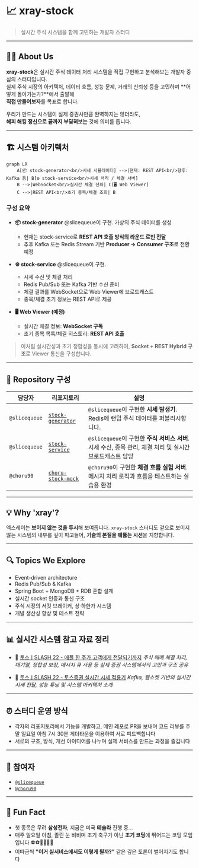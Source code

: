 # 📈 xray-stock

> 실시간 주식 시스템을 함께 고민하는 개발자 스터디

---

## 🙋‍♂️ About Us

**xray-stock**은 실시간 주식 데이터 처리 시스템을 직접 구현하고 분석해보는 개발자 중심의 스터디입니다.  
실제 주식 시장의 아키텍처, 데이터 흐름, 성능 문제, 거래의 신뢰성 등을 고민하며 **어떻게 돌아가는가?**에서 출발해  
**직접 만들어보자**를 목표로 합니다.

우리가 만드는 시스템이 실제 증권사만큼 완벽하지는 않더라도,  
**해피 해킹 정신으로 끝까지 부딪혀보는** 것에 의미를 둡니다.

---

## 🏗 시스템 아키텍처

```mermaid
graph LR
    A[📦 stock-generator<br/>시세 시뮬레이터] -->|현재: REST API<br/>향후: Kafka 등| B[⚙️ stock-service<br/>시세 처리 / 체결 서버]
    B -->|WebSocket<br/>실시간 체결 전파| C[🖥️ Web Viewer]
    C -->|REST API<br/>초기 종목/체결 조회| B
````

### 구성 요약

* **📦 stock-generator**
  @slicequeue이 구현. 가상의 주식 데이터를 생성

  * 현재는 stock-service로 **REST API 호출 방식의 라운드 로빈 전달**
  * 추후 Kafka 또는 Redis Stream 기반 **Producer → Consumer 구조**로 전환 예정

* **⚙️ stock-service**
  @slicequeue이 구현.

  * 시세 수신 및 체결 처리
  * Redis Pub/Sub 또는 Kafka 기반 수신 준비
  * 체결 결과를 WebSocket으로 Web Viewer에 브로드캐스트
  * 종목/체결 초기 정보는 REST API로 제공

* **🖥️ Web Viewer (예정)**

  * 실시간 체결 정보: **WebSocket 구독**
  * 초기 종목 목록/체결 히스토리: **REST API 호출**

> 이처럼 실시간성과 초기 정합성을 동시에 고려하여,
> **Socket + REST Hybrid 구조**로 Viewer 통신을 구성합니다.

---

## 🧩 Repository 구성

| 담당자           | 리포지토리                                                                      | 설명                                                                    |
| ------------- | -------------------------------------------------------------------------- | --------------------------------------------------------------------- |
| `@slicequeue` | [`stock-generator`](https://github.com/xray-stock/xray-stock-generator-sq) | `@slicequeue`이 구현한 **시세 발생기**. Redis에 랜덤 주식 데이터를 퍼블리시합니다.             |
| `@slicequeue` | [`stock-service`](https://github.com/xray-stock/xray-stock-service-sq)     | `@slicequeue`이 구현한 **주식 서비스 서버**. 시세 수신, 종목 관리, 체결 처리 및 실시간 브로드캐스트 담당 |
| `@choru90`    | [`choru-stock-mock`](https://github.com/xray-stock/choru-stock-mock)       | `@choru90`이 구현한 **체결 흐름 실험 서버**. 메시지 처리 로직과 흐름을 테스트하는 실습용 환경          |

---

## 💡 Why 'xray'?

엑스레이는 **보이지 않는 것을 투시**해 보여줍니다.
`xray-stock` 스터디도 겉으로 보이지 않는 시스템의 내부를 깊이 파고들어, **기술의 본질을 꿰뚫는 시선**을 지향합니다.

---

## 🔍 Topics We Explore

* Event-driven architecture
* Redis Pub/Sub & Kafka
* Spring Boot + MongoDB + RDB 혼합 설계
* 실시간 socket 인증과 통신 구조
* 주식 시장의 서킷 브레이커, 상·하한가 시스템
* 개발 생산성 향상 및 테스트 전략

---

## 📊 실시간 시스템 참고 자료 정리

* 🎥 [토스ㅣSLASH 22 - 애플 한 주가 고객에게 전달되기까지](https://www.youtube.com/watch?v=46QkQJGMv4I)
  *주식 매매 체결 처리, 대기열, 정합성 보장, 메시지 큐 사용 등 실제 증권 시스템에서의 고민과 구조 공유*

* 🎥 [토스ㅣSLASH 22 - 토스증권 실시간 시세 적용기](https://www.youtube.com/watch?v=tldwm64CUTo)
  *Kafka, 웹소켓 기반의 실시간 시세 전달, 성능 튜닝 및 시스템 아키텍처 소개*

---

## ⏰ 스터디 운영 방식

* 각자의 리포지토리에서 기능을 개발하고, 메인 레포로 PR을 보내며 코드 리뷰를 주말 일요일 아침 7시 30분 게더타운을 이용하여 서로 피드백합니다
* 서로의 구조, 방식, 개선 아이디어를 나누며 실제 서비스를 만드는 과정을 즐깁니다

---

## 👥 참여자

* [`@slicequeue`](https://github.com/slicequeue)
* [`@choru90`](https://github.com/choru90)

---

## 🍿 Fun Fact

* 첫 종목은 무려 **삼성전자**, 지금은 미국 **테슬라** 진행 중...
* 매주 일요일 아침, 졸린 눈 비비며 조기 축구가 아닌 **조기 코딩**에 뛰어드는 코딩 모임입니다 ⚽⚽🧑‍💻🧑‍💻
* 이따금씩 **"이거 실서비스에서도 이렇게 될까?"** 같은 깊은 토론이 벌어지기도 합니다
